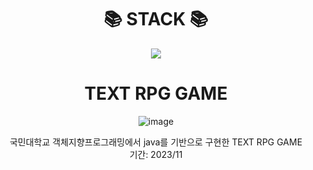 <div align=center><h1>📚 STACK 📚</h1></div>

<div align=center> 
  <img src="https://img.shields.io/badge/java-007396?style=for-the-badge&logo=java&logoColor=white"> 
  <br>
</div>

<div align=center><h1>TEXT RPG GAME</h1></div>
<p align="center">
  <img src="https://github.com/suyamg/JAVA-TEXT-RPG-GAME/assets/135575259/18197340-bf73-48d8-a926-ef8db22e293e" alt="image"/>
</p>



<div align=center> 국민대학교 객체지향프로그래밍에서 java를 기반으로 구현한 TEXT RPG GAME </div>
<div align=center> 기간: 2023/11 </div>

